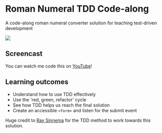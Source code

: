 # Roman Numeral TDD Code-along
A code-along roman numeral converter solution for teaching test-driven development

![](https://user-images.githubusercontent.com/9408641/27486919-ff03ee94-5829-11e7-9692-75aa238c8c35.png)

## Screencast

You can watch me code this on [YouTube](https://youtu.be/7qEXPwG71RI)!

## Learning outcomes

+ Understand how to use TDD effectively
+ Use the 'red, green, refactor' cycle
+ See how TDD helps us reach the final solution
+ Create an accessible `<form>` and listen for the submit event

Huge credit to [Ray Sinnema](https://remonsinnema.com/2011/12/05/practicing-tdd-using-the-roman-numerals-kata/) for the TDD method to work towards this solution.

